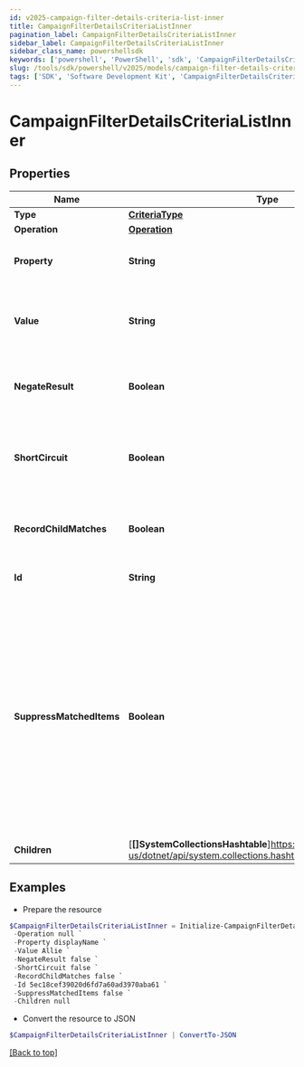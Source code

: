 ```yaml
---
id: v2025-campaign-filter-details-criteria-list-inner
title: CampaignFilterDetailsCriteriaListInner
pagination_label: CampaignFilterDetailsCriteriaListInner
sidebar_label: CampaignFilterDetailsCriteriaListInner
sidebar_class_name: powershellsdk
keywords: ['powershell', 'PowerShell', 'sdk', 'CampaignFilterDetailsCriteriaListInner', 'V2025CampaignFilterDetailsCriteriaListInner'] 
slug: /tools/sdk/powershell/v2025/models/campaign-filter-details-criteria-list-inner
tags: ['SDK', 'Software Development Kit', 'CampaignFilterDetailsCriteriaListInner', 'V2025CampaignFilterDetailsCriteriaListInner']
---
```



# CampaignFilterDetailsCriteriaListInner

## Properties

Name | Type | Description | Notes
------------ | ------------- | ------------- | -------------
**Type** | [**CriteriaType**](criteria-type) |  | [required]
**Operation** | [**Operation**](operation) |  | [optional] 
**Property** | **String** | Specified key from the type of criteria. | [required]
**Value** | **String** | Value for the specified key from the type of criteria. | [required]
**NegateResult** | **Boolean** | If true, the filter will negate the result of the criteria. | [optional] [default to $false]
**ShortCircuit** | **Boolean** | If true, the filter will short circuit the evaluation of the criteria. | [optional] [default to $false]
**RecordChildMatches** | **Boolean** | If true, the filter will record child matches for the criteria. | [optional] [default to $false]
**Id** | **String** | The unique ID of the criteria. | [optional] 
**SuppressMatchedItems** | **Boolean** | If this value is true, then matched items will not only be excluded from the campaign, they will also not have archived certification items created.  Such items will not appear in the exclusion report.  | [optional] [default to $false]
**Children** | [**[]SystemCollectionsHashtable**]https://learn.microsoft.com/en-us/dotnet/api/system.collections.hashtable?view=net-9.0 | List of child criteria. | [optional] 

## Examples

- Prepare the resource
```powershell
$CampaignFilterDetailsCriteriaListInner = Initialize-CampaignFilterDetailsCriteriaListInner  -Type null `
 -Operation null `
 -Property displayName `
 -Value Allie `
 -NegateResult false `
 -ShortCircuit false `
 -RecordChildMatches false `
 -Id 5ec18cef39020d6fd7a60ad3970aba61 `
 -SuppressMatchedItems false `
 -Children null
```

- Convert the resource to JSON
```powershell
$CampaignFilterDetailsCriteriaListInner | ConvertTo-JSON
```


[[Back to top]](#) 

